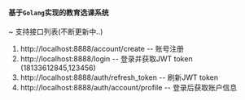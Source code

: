 
#### 基于`Golang`实现的教育选课系统

~ 支持接口列表(不断更新中..)
1. http://localhost:8888/account/create -- 账号注册 
2. http://localhost:8888/login -- 登录并获取JWT token (18133612845,123456)
3. http://localhost:8888/auth/refresh_token -- 刷新JWT token
4. http://localhost:8888/auth/account/profile -- 登录后获取账户信息